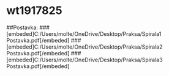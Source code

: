 # wt1917825

##Postavka:
###[embeded]C:/Users/molte/OneDrive/Desktop/Praksa/Spirala1 Postavka.pdf[/embeded]
###[embeded]C:/Users/molte/OneDrive/Desktop/Praksa/Spirala2 Postavka.pdf[/embeded]
###[embeded]C:/Users/molte/OneDrive/Desktop/Praksa/Spirala3 Postavka.pdf[/embeded]
